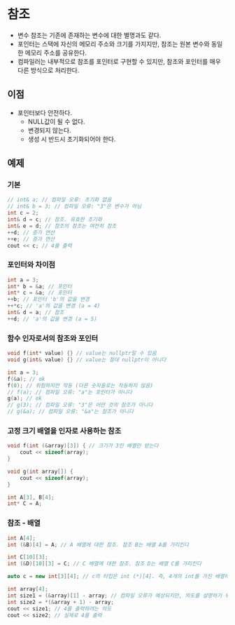 # 참조

- 변수 참조는 기존에 존재하는 변수에 대한 별명과도 같다.
- 포인터는 스택에 자신의 메모리 주소와 크기를 가지지만, 참조는 원본 변수와 동일한 메모리 주소를 공유한다.
- 컴파일러는 내부적으로 참조를 포인터로 구현할 수 있지만, 참조와 포인터를 매우 다른 방식으로 처리한다.

## 이점
- 포인터보다 안전하다.
    - NULL값이 될 수 없다.
    - 변경되지 않는다.
    - 생성 시 반드시 초기화되어야 한다.

## 예제

### 기본
```cpp
// int& a; // 컴파일 오류: 초기화 없음
// int& b = 3; // 컴파일 오류: "3"은 변수가 아님
int c = 2;
int& d = c; // 참조. 유효한 초기화
int& e = d; // 참조의 참조는 여전히 참조
++d; // 증가 연산
++e; // 증가 연산
cout << c; // 4를 출력
```

### 포인터와 차이점
```cpp
int a = 3;
int* b = &a; // 포인터
int* c = &a; // 포인터
++b; // 포인터 'b'의 값을 변경
++*c; // 'a'의 값을 변경 (a = 4)
int& d = a; // 참조
++d; // 'a'의 값을 변경 (a = 5)
```

### 함수 인자로서의 참조와 포인터
```cpp
void f(int* value) {} // value는 nullptr일 수 있음
void g(int& value) {} // value는 절대 nullptr이 아니다

int a = 3;
f(&a); // ok
f(0); // 위험하지만 작동 (다른 숫자들로는 작동하지 않음)
// f(a); // 컴파일 오류: "a"는 포인터가 아니다
g(a); // ok
// g(3); // 컴파일 오류: "3"은 어떤 것의 참조가 아니다
// g(&a); // 컴파일 오류: "&a"는 참조가 아니다
```

### 고정 크기 배열을 인자로 사용하는 참조
```cpp
void f(int (&array)[3]) { // 크기가 3인 배열만 받는다
    cout << sizeof(array);
}

void g(int array[]) {
    cout << sizeof(array);
}

int A[3], B[4];
int* C = A;
```

### 참조 - 배열
```cpp
int A[4];
int (&B)[4] = A; // A 배열에 대한 참조. 참조 B는 배열 A를 가리킨다

int C[10][3];
int (&D)[10][3] = C; // C 배열에 대한 참조. 참조 D는 배열 C를 가리킨다

auto c = new int[3][4]; // c의 타입은 int (*)[4]. 즉, 4개의 int를 가진 배열에 대한 포인터

int array[4];
int size1 = (&array)[1] - array; // 컴파일 오류가 예상되지만, 의도를 설명하기 위한 예제
int size2 = *(&array + 1) - array;
cout << size1; // 4를 출력하려는 의도
cout << size2; // 실제로 4를 출력
```
